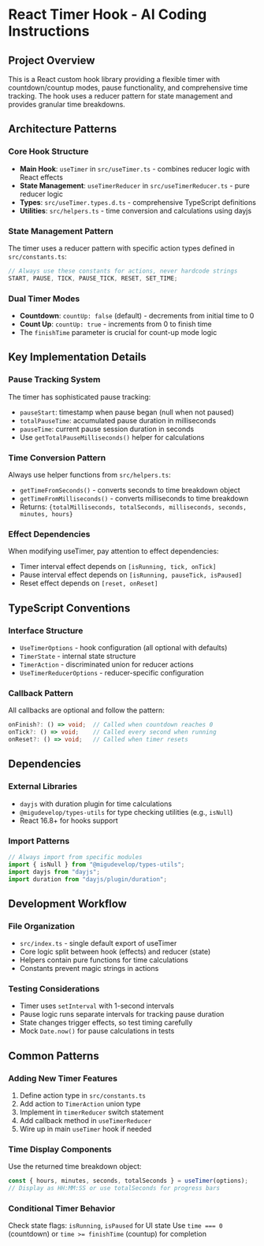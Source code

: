 # React Timer Hook - AI Coding Instructions

## Project Overview

This is a React custom hook library providing a flexible timer with countdown/countup modes, pause functionality, and comprehensive time tracking. The hook uses a reducer pattern for state management and provides granular time breakdowns.

## Architecture Patterns

### Core Hook Structure

- **Main Hook**: `useTimer` in `src/useTimer.ts` - combines reducer logic with React effects
- **State Management**: `useTimerReducer` in `src/useTimerReducer.ts` - pure reducer logic
- **Types**: `src/useTimer.types.d.ts` - comprehensive TypeScript definitions
- **Utilities**: `src/helpers.ts` - time conversion and calculations using dayjs

### State Management Pattern

The timer uses a reducer pattern with specific action types defined in `src/constants.ts`:

```typescript
// Always use these constants for actions, never hardcode strings
START, PAUSE, TICK, PAUSE_TICK, RESET, SET_TIME;
```

### Dual Timer Modes

- **Countdown**: `countUp: false` (default) - decrements from initial time to 0
- **Count Up**: `countUp: true` - increments from 0 to finish time
- The `finishTime` parameter is crucial for count-up mode logic

## Key Implementation Details

### Pause Tracking System

The timer has sophisticated pause tracking:

- `pauseStart`: timestamp when pause began (null when not paused)
- `totalPauseTime`: accumulated pause duration in milliseconds
- `pauseTime`: current pause session duration in seconds
- Use `getTotalPauseMilliseconds()` helper for calculations

### Time Conversion Pattern

Always use helper functions from `src/helpers.ts`:

- `getTimeFromSeconds()` - converts seconds to time breakdown object
- `getTimeFromMilliseconds()` - converts milliseconds to time breakdown
- Returns: `{totalMilliseconds, totalSeconds, milliseconds, seconds, minutes, hours}`

### Effect Dependencies

When modifying useTimer, pay attention to effect dependencies:

- Timer interval effect depends on `[isRunning, tick, onTick]`
- Pause interval effect depends on `[isRunning, pauseTick, isPaused]`
- Reset effect depends on `[reset, onReset]`

## TypeScript Conventions

### Interface Structure

- `UseTimerOptions` - hook configuration (all optional with defaults)
- `TimerState` - internal state structure
- `TimerAction` - discriminated union for reducer actions
- `UseTimerReducerOptions` - reducer-specific configuration

### Callback Pattern

All callbacks are optional and follow the pattern:

```typescript
onFinish?: () => void;  // Called when countdown reaches 0
onTick?: () => void;    // Called every second when running
onReset?: () => void;   // Called when timer resets
```

## Dependencies

### External Libraries

- `dayjs` with duration plugin for time calculations
- `@migudevelop/types-utils` for type checking utilities (e.g., `isNull`)
- React 16.8+ for hooks support

### Import Patterns

```typescript
// Always import from specific modules
import { isNull } from "@migudevelop/types-utils";
import dayjs from "dayjs";
import duration from "dayjs/plugin/duration";
```

## Development Workflow

### File Organization

- `src/index.ts` - single default export of useTimer
- Core logic split between hook (effects) and reducer (state)
- Helpers contain pure functions for time calculations
- Constants prevent magic strings in actions

### Testing Considerations

- Timer uses `setInterval` with 1-second intervals
- Pause logic runs separate intervals for tracking pause duration
- State changes trigger effects, so test timing carefully
- Mock `Date.now()` for pause calculations in tests

## Common Patterns

### Adding New Timer Features

1. Define action type in `src/constants.ts`
2. Add action to `TimerAction` union type
3. Implement in `timerReducer` switch statement
4. Add callback method in `useTimerReducer`
5. Wire up in main `useTimer` hook if needed

### Time Display Components

Use the returned time breakdown object:

```typescript
const { hours, minutes, seconds, totalSeconds } = useTimer(options);
// Display as HH:MM:SS or use totalSeconds for progress bars
```

### Conditional Timer Behavior

Check state flags: `isRunning`, `isPaused` for UI state
Use `time === 0` (countdown) or `time >= finishTime` (countup) for completion
